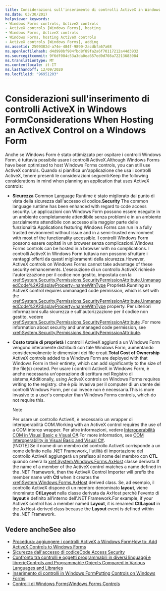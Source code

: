 ```yaml
---
title: Considerazioni sull'inserimento di controlli ActiveX in Windows Form
ms.date: 03/30/2017
helpviewer_keywords:
- Windows Forms controls, ActiveX controls
- ActiveX controls [Windows Forms], hosting
- Windows Forms, ActiveX controls
- Windows Forms, hosting ActiveX controls
- ActiveX controls [Windows Forms], adding
ms.assetid: 2509302d-a74e-484f-9890-2acdbfa67a68
ms.openlocfilehash: d4d990bf904fbd8f89fa2a6f70117212a44d3932
ms.sourcegitcommit: 9f6df084c53a3da0ea657ed0d708a72213683084
ms.translationtype: MT
ms.contentlocale: it-IT
ms.lasthandoff: 12/09/2020
ms.locfileid: "96951203"
---
```

# <a name="considerations-when-hosting-an-activex-control-on-a-windows-form"></a><span data-ttu-id="4ddab-102">Considerazioni sull'inserimento di controlli ActiveX in Windows Form</span><span class="sxs-lookup"><span data-stu-id="4ddab-102">Considerations When Hosting an ActiveX Control on a Windows Form</span></span>

<span data-ttu-id="4ddab-103">Anche se Windows Form è stato ottimizzato per ospitare i controlli Windows Form, è tuttavia possibile usare i controlli ActiveX.</span><span class="sxs-lookup"><span data-stu-id="4ddab-103">Although Windows Forms have been optimized to host Windows Forms controls, you can still use ActiveX controls.</span></span> <span data-ttu-id="4ddab-104">Quando si pianifica un'applicazione che usa i controlli ActiveX, tenere presenti le considerazioni seguenti:</span><span class="sxs-lookup"><span data-stu-id="4ddab-104">Keep the following considerations in mind when planning an application that uses ActiveX controls:</span></span>  
  
- <span data-ttu-id="4ddab-105">**Sicurezza** Common Language Runtime è stato migliorato dal punto di vista della sicurezza dall'accesso di codice.</span><span class="sxs-lookup"><span data-stu-id="4ddab-105">**Security** The common language runtime has been enhanced with regard to code access security.</span></span> <span data-ttu-id="4ddab-106">Le applicazioni con Windows Form possono essere eseguite in un ambiente completamente attendibile senza problemi e in un ambiente parzialmente attendibile con accesso alla maggior parte delle funzionalità.</span><span class="sxs-lookup"><span data-stu-id="4ddab-106">Applications featuring Windows Forms can run in a fully trusted environment without issue and in a semi-trusted environment with most of the functionality accessible.</span></span> <span data-ttu-id="4ddab-107">I controlli Windows Form possono essere ospitati in un browser senza complicazioni.</span><span class="sxs-lookup"><span data-stu-id="4ddab-107">Windows Forms controls can be hosted in a browser with no complications.</span></span> <span data-ttu-id="4ddab-108">I controlli ActiveX in Windows Form tuttavia non possono sfruttare i vantaggi offerti da questi miglioramenti della sicurezza.</span><span class="sxs-lookup"><span data-stu-id="4ddab-108">However, ActiveX controls on Windows Forms cannot take advantage of these security enhancements.</span></span> <span data-ttu-id="4ddab-109">L'esecuzione di un controllo ActiveX richiede l'autorizzazione per il codice non gestito, impostata con la <xref:System.Security.Permissions.SecurityPermissionAttribute.UnmanagedCode%2A?displayProperty=nameWithType> Proprietà.</span><span class="sxs-lookup"><span data-stu-id="4ddab-109">Running an ActiveX control requires unmanaged code permission, which is set with the <xref:System.Security.Permissions.SecurityPermissionAttribute.UnmanagedCode%2A?displayProperty=nameWithType> property.</span></span> <span data-ttu-id="4ddab-110">Per ulteriori informazioni sulla sicurezza e sull'autorizzazione per il codice non gestito, vedere <xref:System.Security.Permissions.SecurityPermissionAttribute> .</span><span class="sxs-lookup"><span data-stu-id="4ddab-110">For more information about security and unmanaged code permission, see <xref:System.Security.Permissions.SecurityPermissionAttribute>.</span></span>  
  
- <span data-ttu-id="4ddab-111">**Costo totale di proprietà** I controlli ActiveX aggiunti a un Windows Form vengono interamente distribuiti con tale Windows Form, aumentando considerevolmente le dimensioni dei file creati.</span><span class="sxs-lookup"><span data-stu-id="4ddab-111">**Total Cost of Ownership** ActiveX controls added to a Windows Form are deployed with that Windows Form in their entirety, which can add significantly to the size of the file(s) created.</span></span> <span data-ttu-id="4ddab-112">Per usare i controlli ActiveX in Windows Form, è anche necessaria un'operazione di scrittura nel Registro di sistema,</span><span class="sxs-lookup"><span data-stu-id="4ddab-112">Additionally, using ActiveX controls on Windows Forms requires writing to the registry.</span></span> <span data-ttu-id="4ddab-113">che è più invasiva per il computer di un utente dei controlli Windows Form, per cui invece non è necessaria.</span><span class="sxs-lookup"><span data-stu-id="4ddab-113">This is more invasive to a user's computer than Windows Forms controls, which do not require this.</span></span>  
  
    > [!NOTE]
    > <span data-ttu-id="4ddab-114">Per usare un controllo ActiveX, è necessario un wrapper di interoperabilità COM.</span><span class="sxs-lookup"><span data-stu-id="4ddab-114">Working with an ActiveX control requires the use of a COM interop wrapper.</span></span> <span data-ttu-id="4ddab-115">Per altre informazioni, vedere [Interoperabilità COM in Visual Basic e Visual C#](/dotnet/visual-basic/programming-guide/com-interop/com-interoperability-in-net-framework-applications).</span><span class="sxs-lookup"><span data-stu-id="4ddab-115">For more information, see [COM Interoperability in Visual Basic and Visual C#](/dotnet/visual-basic/programming-guide/com-interop/com-interoperability-in-net-framework-applications).</span></span>  
    > [!NOTE]
    > <span data-ttu-id="4ddab-116">Se il nome di un membro del controllo ActiveX corrisponde a un nome definito nella .NET Framework, l'utilità di importazione del controllo ActiveX aggiungerà un prefisso al nome del membro con **CTL** quando creerà la <xref:System.Windows.Forms.AxHost> classe derivata.</span><span class="sxs-lookup"><span data-stu-id="4ddab-116">If the name of a member of the ActiveX control matches a name defined in the .NET Framework, then the ActiveX Control Importer will prefix the member name with **Ctl** when it creates the <xref:System.Windows.Forms.AxHost> derived class.</span></span> <span data-ttu-id="4ddab-117">Se, ad esempio, il controllo ActiveX dispone di un membro denominato **layout**, viene rinominato **CtlLayout** nella classe derivata da AxHost perché l'evento di **layout** è definito all'interno dell'.NET Framework.</span><span class="sxs-lookup"><span data-stu-id="4ddab-117">For example, if your ActiveX control has a member named **Layout**, it is renamed **CtlLayout** in the AxHost-derived class because the **Layout** event is defined within the .NET Framework.</span></span>  
  
## <a name="see-also"></a><span data-ttu-id="4ddab-118">Vedere anche</span><span class="sxs-lookup"><span data-stu-id="4ddab-118">See also</span></span>

- [<span data-ttu-id="4ddab-119">Procedura: aggiungere i controlli ActiveX a Windows Form</span><span class="sxs-lookup"><span data-stu-id="4ddab-119">How to: Add ActiveX Controls to Windows Forms</span></span>](how-to-add-activex-controls-to-windows-forms.md)
- [<span data-ttu-id="4ddab-120">Sicurezza dall'accesso di codice</span><span class="sxs-lookup"><span data-stu-id="4ddab-120">Code Access Security</span></span>](/dotnet/framework/misc/code-access-security)
- <span data-ttu-id="4ddab-121">[Confronto tra controlli e oggetti programmabili in diversi linguaggi e librerie](/previous-versions/visualstudio/visual-studio-2010/0061wezk(v=vs.100))</span><span class="sxs-lookup"><span data-stu-id="4ddab-121">[Controls and Programmable Objects Compared in Various Languages and Libraries](/previous-versions/visualstudio/visual-studio-2010/0061wezk(v=vs.100))</span></span>
- [<span data-ttu-id="4ddab-122">Inserimento di controlli in Windows Form</span><span class="sxs-lookup"><span data-stu-id="4ddab-122">Putting Controls on Windows Forms</span></span>](putting-controls-on-windows-forms.md)
- [<span data-ttu-id="4ddab-123">Controlli di Windows Forms</span><span class="sxs-lookup"><span data-stu-id="4ddab-123">Windows Forms Controls</span></span>](index.md)
